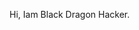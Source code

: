 Hi, Iam Black Dragon Hacker.

<!---
BlackDragonHacker/BlackDragonHacker is a ✨ special ✨ repository because its `README.md` (this file) appears on your GitHub profile.
You can click the Preview link to take a look at your changes.
--->
